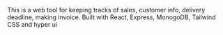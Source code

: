 This is a web tool for keeping tracks of sales, customer info, delivery deadline, making invoice. Built with React, Express, MonogoDB, Tailwind CSS
and hyper ui
